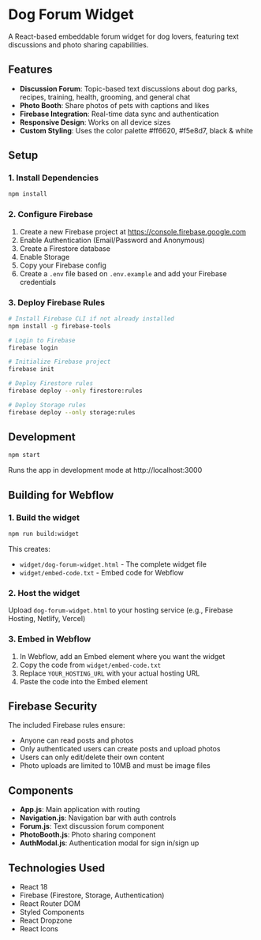 # Dog Forum Widget

A React-based embeddable forum widget for dog lovers, featuring text discussions and photo sharing capabilities.

## Features

- **Discussion Forum**: Topic-based text discussions about dog parks, recipes, training, health, grooming, and general chat
- **Photo Booth**: Share photos of pets with captions and likes
- **Firebase Integration**: Real-time data sync and authentication
- **Responsive Design**: Works on all device sizes
- **Custom Styling**: Uses the color palette #ff6620, #f5e8d7, black & white

## Setup

### 1. Install Dependencies
```bash
npm install
```

### 2. Configure Firebase
1. Create a new Firebase project at https://console.firebase.google.com
2. Enable Authentication (Email/Password and Anonymous)
3. Create a Firestore database
4. Enable Storage
5. Copy your Firebase config
6. Create a `.env` file based on `.env.example` and add your Firebase credentials

### 3. Deploy Firebase Rules
```bash
# Install Firebase CLI if not already installed
npm install -g firebase-tools

# Login to Firebase
firebase login

# Initialize Firebase project
firebase init

# Deploy Firestore rules
firebase deploy --only firestore:rules

# Deploy Storage rules
firebase deploy --only storage:rules
```

## Development

```bash
npm start
```
Runs the app in development mode at http://localhost:3000

## Building for Webflow

### 1. Build the widget
```bash
npm run build:widget
```

This creates:
- `widget/dog-forum-widget.html` - The complete widget file
- `widget/embed-code.txt` - Embed code for Webflow

### 2. Host the widget
Upload `dog-forum-widget.html` to your hosting service (e.g., Firebase Hosting, Netlify, Vercel)

### 3. Embed in Webflow
1. In Webflow, add an Embed element where you want the widget
2. Copy the code from `widget/embed-code.txt`
3. Replace `YOUR_HOSTING_URL` with your actual hosting URL
4. Paste the code into the Embed element

## Firebase Security

The included Firebase rules ensure:
- Anyone can read posts and photos
- Only authenticated users can create posts and upload photos
- Users can only edit/delete their own content
- Photo uploads are limited to 10MB and must be image files

## Components

- **App.js**: Main application with routing
- **Navigation.js**: Navigation bar with auth controls
- **Forum.js**: Text discussion forum component
- **PhotoBooth.js**: Photo sharing component
- **AuthModal.js**: Authentication modal for sign in/sign up

## Technologies Used

- React 18
- Firebase (Firestore, Storage, Authentication)
- React Router DOM
- Styled Components
- React Dropzone
- React Icons